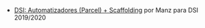 * [DSI: Automatizadores (Parcel) + Scaffolding](https://youtu.be/VQ6RfWG0aak) por Manz para DSI 2019/2020